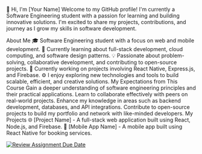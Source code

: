 👋 Hi, I'm [Your Name]
Welcome to my GitHub profile! I'm currently a Software Engineering student with a passion for learning and building innovative solutions. I'm excited to share my projects, contributions, and journey as I grow my skills in software development.

About Me
🎓 Software Engineering student with a focus on web and mobile development.
🌱 Currently learning about full-stack development, cloud computing, and software design patterns.
💡 Passionate about problem-solving, collaborative development, and contributing to open-source projects.
🔭 Currently working on projects involving React Native, Express.js, and Firebase.
⚙️ I enjoy exploring new technologies and tools to build scalable, efficient, and creative solutions.
My Expectations from This Course
Gain a deeper understanding of software engineering principles and their practical applications.
Learn to collaborate effectively with peers on real-world projects.
Enhance my knowledge in areas such as backend development, databases, and API integrations.
Contribute to open-source projects to build my portfolio and network with like-minded developers.
My Projects
🌐 [Project Name] - A full-stack web application built using React, Node.js, and Firebase.
📱 [Mobile App Name] - A mobile app built using React Native for booking services.

[![Review Assignment Due Date](https://classroom.github.com/assets/deadline-readme-button-22041afd0340ce965d47ae6ef1cefeee28c7c493a6346c4f15d667ab976d596c.svg)](https://classroom.github.com/a/O-1AGqKT)
